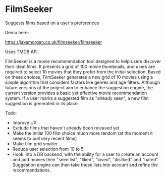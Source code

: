 # FilmSeeker
Suggests films based on a user's preferences

Demo here:

https://jakemorgan.co.uk/filmseeker/filmseeker

Uses TMDB API.

FilmSeeker is a movie recommendation tool designed to help users discover their ideal films. It presents a grid of 100 movie thumbnails, and users are required to select 10 movies that they prefer from the initial selection. Based on these choices, FilmSeeker generates a new grid of 10 movies using a simple algorithm that considers factors like genres and age filters. Although future versions of the project aim to enhance the suggestion engine, the current version provides a basic yet effective movie recommendation system.  If a user marks a suggested film as "already seen", a new film suggestion is generated in its place.

Todo:
* Improve UX
* Exclude films that haven't already been released yet
* Make the initial 100 film choice much more random (at the moment it seems to pull very recent films)
* Make film grid smaller
* Reduce user selection from 10 to 5
* Hook into a DB backend, with the ability for a user to create an account and add movies their "seen list", "liked", "loved", "disliked" and "hated".  Suggestion engine can then take these lists into account and refine the recommendations.
